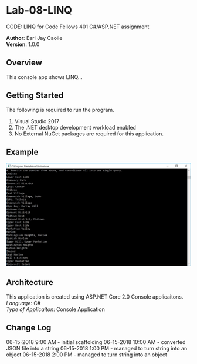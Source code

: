 # Lab-08-LINQ
CODE: LINQ for Code Fellows 401 C#/ASP.NET assignment

**Author**: Earl Jay Caoile <br />
**Version**: 1.0.0

## Overview
This console app shows LINQ...

## Getting Started
The following is required to run the program.
1. Visual Studio 2017 
2. The .NET desktop development workload enabled
3. No External NuGet packages are required for this application. 

## Example
![Lab 08 Screenshot](Lab08-SS.jpg)


## Architecture
This application is created using ASP.NET Core 2.0 Console applicaitons. <br />
*Language*: C# <br />
*Type of Applicaiton*: Console Application <br />

## Change Log
06-15-2018 9:00 AM - initial scaffolding
06-15-2018 10:00 AM - converted JSON file into a string
06-15-2018 1:00 PM - managed to turn string into an object
06-15-2018 2:00 PM - managed to turn string into an object









